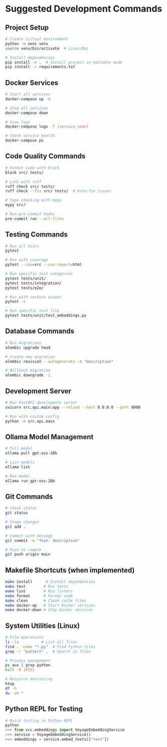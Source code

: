 # Suggested Development Commands

## Project Setup
```bash
# Create virtual environment
python -m venv venv
source venv/bin/activate  # Linux/Mac

# Install dependencies
pip install -e .  # Install project in editable mode
pip install -r requirements.txt
```

## Docker Services
```bash
# Start all services
docker-compose up -d

# Stop all services
docker-compose down

# View logs
docker-compose logs -f [service_name]

# Check service health
docker-compose ps
```

## Code Quality Commands
```bash
# Format code with black
black src/ tests/

# Lint with ruff
ruff check src/ tests/
ruff check --fix src/ tests/  # Auto-fix issues

# Type checking with mypy
mypy src/

# Run pre-commit hooks
pre-commit run --all-files
```

## Testing Commands
```bash
# Run all tests
pytest

# Run with coverage
pytest --cov=src --cov-report=html

# Run specific test categories
pytest tests/unit/
pytest tests/integration/
pytest tests/e2e/

# Run with verbose output
pytest -v

# Run specific test file
pytest tests/unit/test_embeddings.py
```

## Database Commands
```bash
# Run migrations
alembic upgrade head

# Create new migration
alembic revision --autogenerate -m "description"

# Rollback migration
alembic downgrade -1
```

## Development Server
```bash
# Run FastAPI development server
uvicorn src.api.main:app --reload --host 0.0.0.0 --port 8000

# Run with custom config
python -m src.api.main
```

## Ollama Model Management
```bash
# Pull model
ollama pull gpt-oss-20b

# List models
ollama list

# Run model
ollama run gpt-oss-20b
```

## Git Commands
```bash
# Check status
git status

# Stage changes
git add .

# Commit with message
git commit -m "feat: description"

# Push to remote
git push origin main
```

## Makefile Shortcuts (when implemented)
```bash
make install      # Install dependencies
make test        # Run tests
make lint        # Run linters
make format      # Format code
make clean       # Clean cache files
make docker-up   # Start Docker services
make docker-down # Stop Docker services
```

## System Utilities (Linux)
```bash
# File operations
ls -la          # List all files
find . -name "*.py"  # Find Python files
grep -r "pattern" .  # Search in files

# Process management
ps aux | grep python
kill -9 [PID]

# Resource monitoring
htop
df -h
du -sh *
```

## Python REPL for Testing
```python
# Quick testing in Python REPL
python
>>> from src.embeddings import VoyageEmbeddingService
>>> service = VoyageEmbeddingService()
>>> embeddings = service.embed_texts(["test"])
```